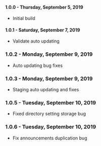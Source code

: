 #### 1.0.0 - Thursday, September 5, 2019
* Initial build

#### 1.0.1 - Saturday, September 7, 2019
* Validate auto updating

### 1.0.2 - Monday, September 9, 2019
* Auto updating bug fixes

### 1.0.3 - Monday, September 9, 2019
* Staging auto updating and fixes

### 1.0.5 - Tuesday, September 10, 2019
* Fixed directory setting storage bug

### 1.0.6 - Tuesday, September 10, 2019
* Fix announcements duplication bug